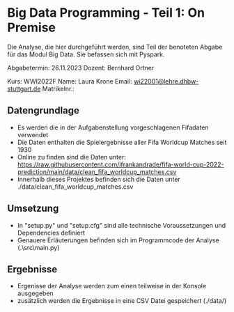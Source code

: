 # Big Data Programming - Teil 1: On Premise

Die Analyse, die hier durchgeführt werden, sind Teil der benoteten Abgabe für das Modul Big Data. 
Sie befassen sich mit Pyspark. 

Abgabetermin: 26.11.2023
Dozent: Bernhard Ortner

Kurs: WWI2022F
Name: Laura Krone
Email: wi22001@lehre.dhbw-stuttgart.de
Matrikelnr.:


## Datengrundlage
- Es werden die in der Aufgabenstellung vorgeschlagenen Fifadaten verwendet
- Die Daten enthalten die Spielergebnisse aller Fifa Worldcup Matches seit 1930
- Online zu finden sind die Daten unter: https://raw.githubusercontent.com/ifrankandrade/fifa-world-cup-2022-prediction/main/data/clean_fifa_worldcup_matches.csv
- Innerhalb dieses Projektes befinden sich die Daten unter ./data/clean_fifa_worldcup_matches.csv


## Umsetzung
- In "setup.py" und "setup.cfg" sind alle technische Voraussetzungen und Dependencies definiert
- Genauere Erläuterungen befinden sich im Programmcode der Analyse (.\src\main.py)

## Ergebnisse
- Ergenisse der Analyse werden zum einen teilweise in der Konsole ausgegeben
- zusätzlich werden die Ergebnisse in eine CSV Datei gespeichert (./data/)


